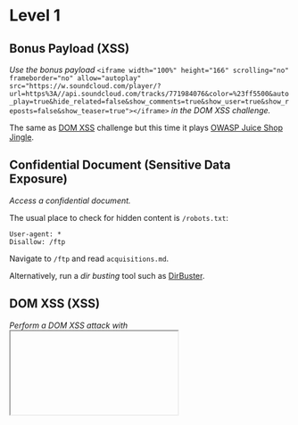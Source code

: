 # Level 1

## Bonus Payload (XSS)
_Use the bonus payload_ 
```<iframe width="100%" height="166" scrolling="no" frameborder="no" allow="autoplay" src="https://w.soundcloud.com/player/?url=https%3A//api.soundcloud.com/tracks/771984076&color=%23ff5500&auto_play=true&hide_related=false&show_comments=true&show_user=true&show_reposts=false&show_teaser=true"></iframe>```
_in the DOM XSS challenge._

The same as [DOM XSS](#dom-xss-xss) challenge but this time it plays [OWASP Juice Shop Jingle](https://soundcloud.com/braimee/owasp-juice-shop-jingle).

## Confidential Document (Sensitive Data Exposure)
_Access a confidential document._

The usual place to check for hidden content is `/robots.txt`:
```
User-agent: *
Disallow: /ftp
```

Navigate to `/ftp` and read `acquisitions.md`.

Alternatively, run a _dir busting_ tool such as [DirBuster](https://tools.kali.org/web-applications/dirbuster).

## DOM XSS (XSS)
_Perform a DOM XSS attack with <iframe src="javascript:alert(`xss`)">_.

A typical source of XSS vulnerabilities is the _search_ field. The reason is that it usually reflects the user input.
Simply paste the XSS payload into the search field.

## Error Handling (Security Misconfiguration)
_Provoke an error that is neither very gracefully nor consistently handled._

For example, navigate to `/ftp` and try reading `eastere.gg`:
```
OWASP Juice Shop (Express ^4.17.1)
403 Error: Only .md and .pdf files are allowed!
   at verify (/app/routes/fileServer.js:30:12)
   at /app/routes/fileServer.js:16:7
   at Layer.handle [as handle_request] (/app/node_modules/express/lib/router/layer.js:95:5)
   at trim_prefix (/app/node_modules/express/lib/router/index.js:317:13)
   at /app/node_modules/express/lib/router/index.js:284:7
   at param (/app/node_modules/express/lib/router/index.js:354:14)
   at param (/app/node_modules/express/lib/router/index.js:365:14)
   at Function.process_params (/app/node_modules/express/lib/router/index.js:410:3)
   at next (/app/node_modules/express/lib/router/index.js:275:10)
   at /app/node_modules/serve-index/index.js:145:39
   at FSReqCallback.oncomplete (fs.js:177:5)
```

## Exposed Metrics (Sensitive Data Exposure)
_Find the endpoint that serves usage data to be scraped by a
[popular monitoring system](https://github.com/prometheus/prometheus)._

Go to [Prometheus Docs](https://prometheus.io/docs/introduction/first_steps/#configuring-prometheus).
A quick scan reveals that the endpoint is `/metrics`.

Navigate to `/metrics`

## Missing Encoding (Improper Input Validation)
_Retrieve the photo of Bjoern's cat in "melee combat-mode"._

Go to `/#/photo-wall` and notice that the first photo is not rendered and that the `alt` text
`😼 #zatschi #whoneedsfourlegs` is shown instead. The issue is that the image `src` is not encoded. 
Encode the URL (https://www.urlencoder.org/):
```
😼-#zatschi-#whoneedsfourlegs-1572600969477.jpg --> %F0%9F%98%BC-%23zatschi-%23whoneedsfourlegs-1572600969477.jpg
```

Navigate to `/assets/public/images/uploads/%F0%9F%98%BC-%23zatschi-%23whoneedsfourlegs-1572600969477.jpg`

![](images/Bjoern's%20cat.jpg)

## Outdated Whitelist (Unvalidated Redirects)
_Let us redirect you to one of our crypto currency addresses which are not promoted any longer._

Search for `redirect` in `/main-es2015.js`. One of the results is:
```
data: {
    data: "bitcoin:1AbKfgvw9psQ41NbLi8kufDQTezwG8DRZm",
    url: "./redirect?to=https://blockchain.info/address/1AbKfgvw9psQ41NbLi8kufDQTezwG8DRZm",
    address: "1AbKfgvw9psQ41NbLi8kufDQTezwG8DRZm",
    title: "TITLE_BITCOIN_ADDRESS"
}
```
 
Go to `/redirect?to=https://blockchain.info/address/1AbKfgvw9psQ41NbLi8kufDQTezwG8DRZm`

## Privacy Policy (Miscellaneous)
_Read our privacy policy._

Log in, navigate to _Account_ / _Privacy & Security_ / _Privacy Policy_.

## Repetitive Registration (Improper Input Validation)
_Follow the DRY principle while registering a user._

Go to the _User Registration_ form (`/#/register`)

![](images/user-registration.png)

Fill the password into _Password_ and _Repeat Password_ fields.

If you change the password in the _Repeat Password_ field, the validation error `Passwords do not match` appears.
So far so good. However, if you change the password in the _Password_ field (assuming the password were the same
before the change), then the validation succeeds.

Submit the form with different passwords.

## Score Board (Miscellaneous)
_Find the carefully hidden 'Score Board' page._

View page source code to get the list of JS files. One of them is `<script src="main-es2015.js" type="module">`.

Go to `/main-es2015.js` and search for `score`. One of the results is:
```
,{path:"score-board",component:Oo},
```

Navigate to `/#/score-board`

## Zero Stars (Improper Input Validation)
_Give a devastating zero-star feedback to the store._

Navigate to _Customer Feedback_ in the top left menu.

![](images/customer-feedback.png)

The easiest option is to use [Edit and Resend](https://superuser.com/questions/1112057/how-to-edit-parameters-sent-through-a-form-on-the-firebug-console/1112069) feature in Firefox.

First, submit the form with an arbitrary number of stars.

Then, modify `rating` value in the request `POST /api/Feedbacks/` body like this:
```
{"UserId":18,"captchaId":4,"captcha":"-4","comment":"Hello (***njan2@mail)","rating":0}
```

Alternatively, use an intercepting proxy (such as [OWASP ZAP](https://owasp.org/www-project-zap/))
and modify the request on the fly.
